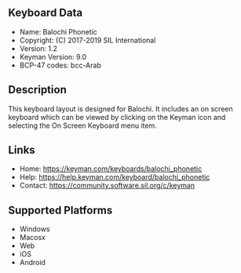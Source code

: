 Keyboard Data
-------------

* Name:           Balochi Phonetic
* Copyright:      (C) 2017-2019 SIL International
* Version:        1.2
* Keyman Version: 9.0
* BCP-47 codes:   bcc-Arab

Description
-----------

This keyboard layout is designed for Balochi. It includes 
an on screen keyboard which can be viewed by clicking on the Keyman icon 
and selecting the On Screen Keyboard menu item.   

Links
-----

 * Home:     https://keyman.com/keyboards/balochi_phonetic
 * Help:     https://help.keyman.com/keyboard/balochi_phonetic
 * Contact:  https://community.software.sil.org/c/keyman
 
Supported Platforms
-------------------

 * Windows
 * Macosx
 * Web
 * iOS
 * Android

